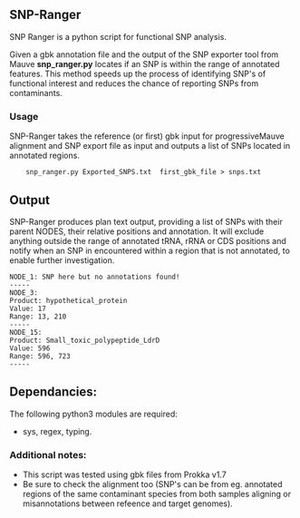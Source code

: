 ## SNP-Ranger
SNP Ranger is a python script for functional SNP analysis.

Given a gbk annotation file and the output of the SNP exporter tool from Mauve **snp_ranger.py** locates if an SNP is within the range of annotated features. This method speeds up the process of identifying SNP's of functional interest and reduces the chance of reporting SNPs from contaminants.


### Usage
SNP-Ranger takes the reference (or first) gbk input for progressiveMauve alignment and SNP export file as input and outputs a list of SNPs located in annotated regions.


		snp_ranger.py Exported_SNPS.txt  first_gbk_file > snps.txt  


## Output
SNP-Ranger produces plan text output, providing a list of SNPs with their parent NODES, their relative positions and annotation. It will exclude anything outside the range of annotated tRNA, rRNA or CDS positions and notify when an SNP in encountered within a region that is not annotated, to enable further investigation.

	NODE_1: SNP here but no annotations found!
 	-----
	NODE_3:
	Product: hypothetical_protein
	Value: 17
	Range: 13, 210
	-----
	NODE_15:
	Product: Small_toxic_polypeptide_LdrD
	Value: 596
	Range: 596, 723
	-----

## Dependancies:
The following python3 modules are required:
- sys, regex, typing.





### Additional notes:
- This script was tested using gbk files from Prokka v1.7
- Be sure to check the alignment too (SNP's can be from eg. annotated regions of the same contaminant species from both samples aligning or misannotations between refeence and target genomes).

